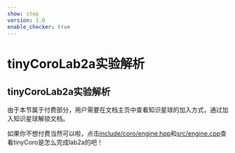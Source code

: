 ```yaml
---
show: step
version: 1.0
enable_checker: true
---
```


# tinyCoroLab2a实验解析

## tinyCoroLab2a实验解析

由于本节属于付费部分，用户需要在文档主页中查看知识星球的加入方式，通过加入知识星球解锁文档。

如果你不想付费当然可以啦，点击[include/coro/engine.hpp](https://github.com/sakurs2/tinyCoroLab/blob/master/include/coro/engine.hpp)和[src/engine.cpp](https://github.com/sakurs2/tinyCoroLab/blob/master/src/engine.cpp)查看tinyCoro是怎么完成lab2a的吧！

